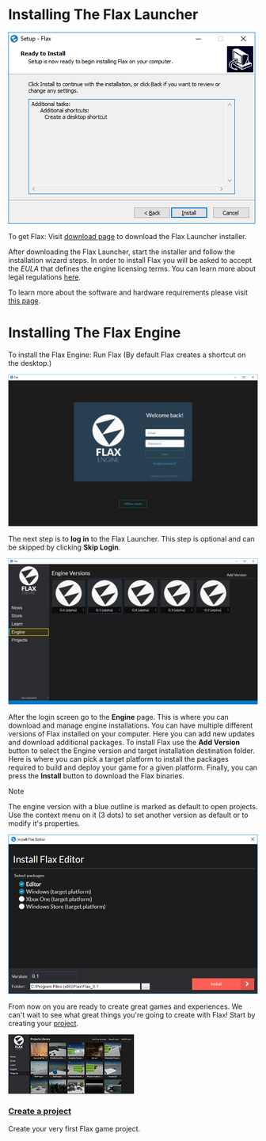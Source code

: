 # Installing The Flax Launcher

![Installing Flax](media/installing-flax.png)

To get Flax: Visit [download page](http://flaxengine.com/download) to download the Flax Launcher installer.

After downloading the Flax Launcher, start the installer and follow the installation wizard steps. In order to install Flax you will be asked to accept the *EULA* that defines the engine licensing terms. You can learn more about legal regulations [here](http://flaxengine.com/licensing).

To learn more about the software and hardware requirements please visit [this page](requirements.md).

# Installing The Flax Engine

To install the Flax Engine: Run Flax (By default Flax creates a shortcut on the desktop.)

![Login To Flax Launcher](media/flax-launcher-login.png)

The next step is to **log in** to the Flax Launcher. This step is optional and can be skipped by clicking **Skip Login**.

![Open Launcher](media/launcher-engine.jpg)

After the login screen go to the **Engine** page. This is where you can download and manage engine installations. You can have multiple different versions of Flax installed on your computer. Here you can add new updates and download additional packages. To install Flax use the **Add Version** button to select the Engine version and target installation destination folder. Here is where you can pick a target platform to install the packages required to build and deploy your game for a given platform. Finally, you can press the **Install** button to download the Flax binaries.

> [!Note]
> The engine version with a blue outline is marked as default to open projects. Use the context menu on it (3 dots) to set another version as default or to modify it's properties.

![Download Flax](media/download-flax.jpg)

From now on you are ready to create great games and experiences. We can't wait to see what great things you're going to create with Flax! Start by creating your [project](create-a-project.md).

<div class="frontpage">

<div class="frontpage-section">
<a href="create-a-project.md"><img src="media/create-a-project-icon.jpg"></a>
<h3><a href="create-a-project.md">Create a project</a></h3>
<p>Create your very first Flax game project.</p>
</div>

</div>
